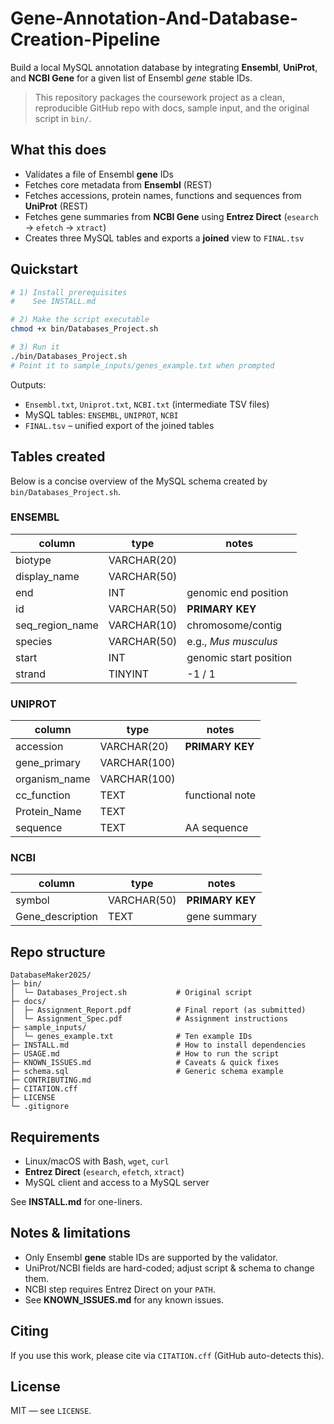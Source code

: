 # Gene-Annotation-And-Database-Creation-Pipeline

Build a local MySQL annotation database by integrating **Ensembl**, **UniProt**, and **NCBI Gene** for a given list of Ensembl *gene* stable IDs.

> This repository packages the coursework project as a clean, reproducible GitHub repo with docs, sample input, and the original script in `bin/`.

## What this does

- Validates a file of Ensembl **gene** IDs
- Fetches core metadata from **Ensembl** (REST)
- Fetches accessions, protein names, functions and sequences from **UniProt** (REST)
- Fetches gene summaries from **NCBI Gene** using **Entrez Direct** (`esearch` → `efetch` → `xtract`)
- Creates three MySQL tables and exports a **joined** view to `FINAL.tsv`

## Quickstart

```bash
# 1) Install prerequisites
#    See INSTALL.md

# 2) Make the script executable
chmod +x bin/Databases_Project.sh

# 3) Run it
./bin/Databases_Project.sh
# Point it to sample_inputs/genes_example.txt when prompted
```

Outputs:
- `Ensembl.txt`, `Uniprot.txt`, `NCBI.txt` (intermediate TSV files)
- MySQL tables: `ENSEMBL`, `UNIPROT`, `NCBI`
- `FINAL.tsv` – unified export of the joined tables

## Tables created

Below is a concise overview of the MySQL schema created by `bin/Databases_Project.sh`.

### ENSEMBL
| column          | type        | notes                 |
|-----------------|-------------|-----------------------|
| biotype         | VARCHAR(20) |                       |
| display_name    | VARCHAR(50) |                       |
| end             | INT         | genomic end position  |
| id              | VARCHAR(50) | **PRIMARY KEY**       |
| seq_region_name | VARCHAR(10) | chromosome/contig     |
| species         | VARCHAR(50) | e.g., *Mus musculus*  |
| start           | INT         | genomic start position|
| strand          | TINYINT     | -1 / 1                |

### UNIPROT
| column        | type          | notes           |
|---------------|---------------|-----------------|
| accession     | VARCHAR(20)   | **PRIMARY KEY** |
| gene_primary  | VARCHAR(100)  |                 |
| organism_name | VARCHAR(100)  |                 |
| cc_function   | TEXT          | functional note |
| Protein_Name  | TEXT          |                 |
| sequence      | TEXT          | AA sequence     |

### NCBI
| column           | type         | notes           |
|------------------|--------------|-----------------|
| symbol           | VARCHAR(50)  | **PRIMARY KEY** |
| Gene_description | TEXT         | gene summary    |


## Repo structure

```
DatabaseMaker2025/
├─ bin/
│  └─ Databases_Project.sh           # Original script
├─ docs/
│  ├─ Assignment_Report.pdf          # Final report (as submitted)
│  └─ Assignment_Spec.pdf            # Assignment instructions
├─ sample_inputs/
│  └─ genes_example.txt              # Ten example IDs
├─ INSTALL.md                        # How to install dependencies
├─ USAGE.md                          # How to run the script
├─ KNOWN_ISSUES.md                   # Caveats & quick fixes
├─ schema.sql                        # Generic schema example
├─ CONTRIBUTING.md
├─ CITATION.cff
├─ LICENSE
└─ .gitignore
```

## Requirements

- Linux/macOS with Bash, `wget`, `curl`
- **Entrez Direct** (`esearch`, `efetch`, `xtract`)
- MySQL client and access to a MySQL server

See **INSTALL.md** for one-liners.

## Notes & limitations

- Only Ensembl **gene** stable IDs are supported by the validator.
- UniProt/NCBI fields are hard-coded; adjust script & schema to change them.
- NCBI step requires Entrez Direct on your `PATH`.
- See **KNOWN_ISSUES.md** for any known issues.

## Citing

If you use this work, please cite via `CITATION.cff` (GitHub auto-detects this).

## License

MIT — see `LICENSE`.
